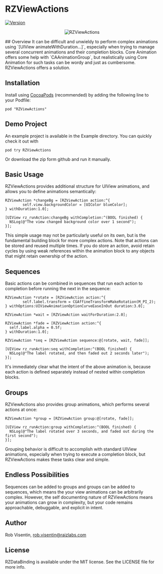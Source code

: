 # RZViewActions

[![Version](https://img.shields.io/cocoapods/v/RZViewActions.svg?style=flat)](http://cocoadocs.org/docsets/RZViewActions)

<p align="center">
<img src="http://cl.ly/image/0y0n2C1B1M1X/rzva.gif"
alt="RZViewActions">
</p>
## Overview
It can be difficult and unwieldy to perform complex animations using `[UIView animateWithDuration...]`, especially when trying to manage several concurrent animations and their completion blocks. Core Animation offers some help with `CAAnimationGroup`, but realistically using Core Animation for such tasks can be wordy and just as cumbersome.
RZViewActions offers a solution.

## Installation
Install using [CocoaPods](http://cocoapods.org) (recommended) by adding the following line to your Podfile:

`pod "RZViewActions"`

## Demo Project
An example project is available in the Example directory. You can quickly check it out with

`pod try RZViewActions`

Or download the zip form github and run it manually.

## Basic Usage
RZViewActions provides additional structure for UIView animations, and allows you to define animations semantically:
```
RZViewAction *changeBg = [RZViewAction action:^{
        self.view.backgroundColor = [UIColor blueColor];
} withDuration:1.0];

[UIView rz_runAction:changeBg withCompletion:^(BOOL finished) {
  NSLog(@"The view changed background color over 1 second");
}];
```
This simple usage may not be particularly useful on its own, but is the fundamental building block for more complex actions. Note that actions can be stored and reused multiple times. If you do store an action, avoid retain cycles by using weak references within the animation block to any objects that might retain ownership of the action.

## Sequences
Basic actions can be combined in sequences that run each action to completion before running the next in the sequence:
```
RZViewAction *rotate = [RZViewAction action:^{
        self.label.transform = CGAffineTransformMakeRotation(M_PI_2);
} withOptions:UIViewAnimationOptionCurveEaseInOut duration:3.0];
    
RZViewAction *wait = [RZViewAction waitForDuration:2.0];

RZViewAction *fade = [RZViewAction action:^{
  self.label.alpha = 0.5f;
} withDuration:1.0];
    
RZViewAction *seq = [RZViewAction sequence:@[rotate, wait, fade]];

[UIView rz_runAction:seq withCompletion:^(BOOL finished) {
  NSLog(@"The label rotated, and then faded out 2 seconds later");
}];
```
It's immediately clear what the intent of the above animation is, because each action is defined separately instead of nested within completion blocks.

## Groups
RZViewActions also provides group animations, which performs several actions at once:
```
RZViewAction *group = [RZViewAction group:@[rotate, fade]];

[UIView rz_runAction:group withCompletion:^(BOOL finished) {
  NSLog(@"The label rotated over 3 seconds, and faded out during the first second");
}];
```
Grouping behavior is difficult to accomplish with standard UIView animations, especially when trying to execute a completion block, but RZViewActions makes these tasks clear and simple.

## Endless Possibilities
Sequences can be added to groups and groups can be added to sequences, which means the your view animations can be arbitrarily complex. However, the self documenting nature of RZViewActions means your animations can grow in complexity, but your code remains approachable, debuggable, and explicit in intent.

## Author
Rob Visentin, rob.visentin@raizlabs.com

## License
RZDataBinding is available under the MIT license. See the LICENSE file for more info.

